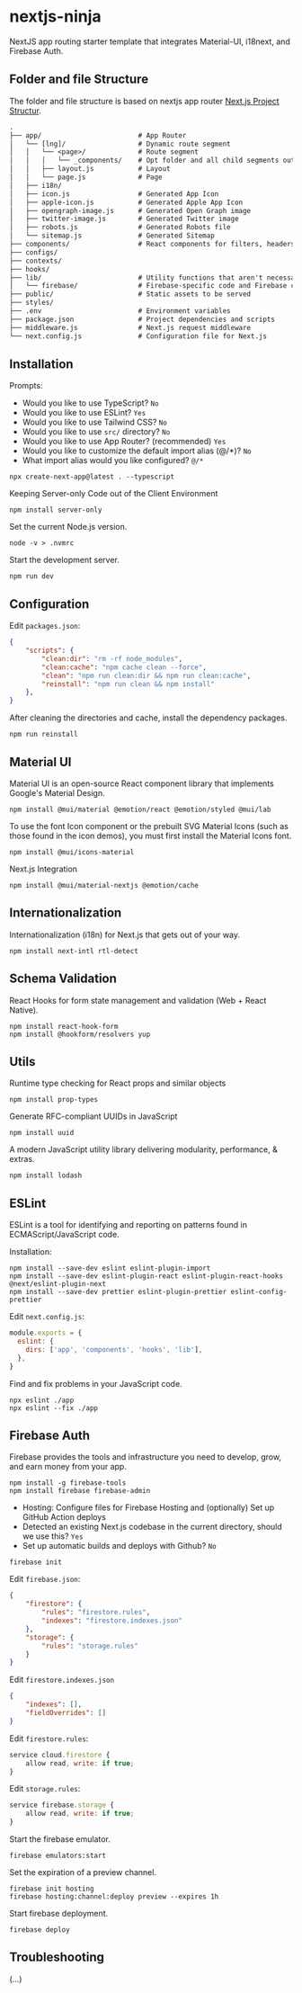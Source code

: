 # nextjs-ninja

NextJS app routing starter template that integrates Material-UI, i18next, and Firebase Auth.

## Folder and file Structure

The folder and file structure is based on nextjs app router [Next.js Project Structur](https://nextjs.org/docs/getting-started/project-structure).

```txt
.
├── app/                        # App Router
│   └── [lng]/                  # Dynamic route segment
│   │   └── <page>/             # Route segment
│   │   │   └── _components/    # Opt folder and all child segments out of routing
│   │   ├── layout.js           # Layout
│   │   └── page.js             # Page
│   ├── i18n/
│   ├── icon.js                 # Generated App Icon
│   ├── apple-icon.js           # Generated Apple App Icon
│   ├── opengraph-image.js      # Generated Open Graph image
│   ├── twitter-image.js        # Generated Twitter image
│   ├── robots.js               # Generated Robots file
│   └── sitemap.js              # Generated Sitemap
├── components/                 # React components for filters, headers
├── configs/
├── contexts/
├── hooks/
├── lib/                        # Utility functions that aren't necessarily bound to React or Next.js
│   └── firebase/               # Firebase-specific code and Firebase configuration
├── public/                     # Static assets to be served
├── styles/
├── .env                        # Environment variables
├── package.json                # Project dependencies and scripts
├── middleware.js               # Next.js request middleware
└── next.config.js              # Configuration file for Next.js
```

## Installation

Prompts:

- Would you like to use TypeScript? `No`
- Would you like to use ESLint? `Yes`
- Would you like to use Tailwind CSS? `No`
- Would you like to use `src/` directory? `No`
- Would you like to use App Router? (recommended) `Yes`
- Would you like to customize the default import alias (@/*)? `No`
- What import alias would you like configured? `@/*`

```shell
npx create-next-app@latest . --typescript
```

Keeping Server-only Code out of the Client Environment

```shell
npm install server-only
```

Set the current Node.js version.

```shell
node -v > .nvmrc
```

Start the development server.

```shell
npm run dev
```

## Configuration

Edit `packages.json`:

```json
{
    "scripts": {
        "clean:dir": "rm -rf node_modules",
        "clean:cache": "npm cache clean --force",
        "clean": "npm run clean:dir && npm run clean:cache",
        "reinstall": "npm run clean && npm install"
    },
}
```

After cleaning the directories and cache, install the dependency packages.

```shell
npm run reinstall
```

## Material UI

Material UI is an open-source React component library that implements Google's Material Design.

```shell
npm install @mui/material @emotion/react @emotion/styled @mui/lab
```

To use the font Icon component or the prebuilt SVG Material Icons (such as those found in the icon demos),
you must first install the Material Icons font.

```shell
npm install @mui/icons-material
```

Next.js Integration

```shell
npm install @mui/material-nextjs @emotion/cache
```

## Internationalization

Internationalization (i18n) for Next.js that gets out of your way.

```shell
npm install next-intl rtl-detect
```

## Schema Validation

React Hooks for form state management and validation (Web + React Native).

```shell
npm install react-hook-form 
npm install @hookform/resolvers yup
```

## Utils

Runtime type checking for React props and similar objects

```shell
npm install prop-types
```

Generate RFC-compliant UUIDs in JavaScript

```shell
npm install uuid
```

A modern JavaScript utility library delivering modularity, performance, & extras.

```shell
npm install lodash
```

## ESLint

ESLint is a tool for identifying and reporting on patterns found in ECMAScript/JavaScript code.

Installation:

```shell
npm install --save-dev eslint eslint-plugin-import
npm install --save-dev eslint-plugin-react eslint-plugin-react-hooks @next/eslint-plugin-next
npm install --save-dev prettier eslint-plugin-prettier eslint-config-prettier
```

Edit `next.config.js`:

```javascript
module.exports = {
  eslint: {
    dirs: ['app', 'components', 'hooks', 'lib'],
  },
}
```

Find and fix problems in your JavaScript code.

```shell
npx eslint ./app
npx eslint --fix ./app
```

## Firebase Auth

Firebase provides the tools and infrastructure you need to develop, grow, and earn money from your app.

```shell
npm install -g firebase-tools
npm install firebase firebase-admin
```

- Hosting: Configure files for Firebase Hosting and (optionally) Set up GitHub Action deploys
- Detected an existing Next.js codebase in the current directory, should we use this? `Yes`
- Set up automatic builds and deploys with Github? `No`

```shell
firebase init
```

Edit `firebase.json`:

```json
{
    "firestore": {
        "rules": "firestore.rules",
        "indexes": "firestore.indexes.json"
    },
    "storage": {
        "rules": "storage.rules"
    }
}
```

Edit `firestore.indexes.json`

```json
{
    "indexes": [],
    "fieldOverrides": []
}
```

Edit `firestore.rules`:

```javascript
service cloud.firestore {
    allow read, write: if true;
}
```

Edit `storage.rules`:

```javascript
service firebase.storage {
    allow read, write: if true;
}
```

Start the firebase emulator.

```shell
firebase emulators:start
```

Set the expiration of a preview channel.

```shell
firebase init hosting
firebase hosting:channel:deploy preview --expires 1h
```

Start firebase deployment.

```shell
firebase deploy
```

## Troubleshooting

(...)
